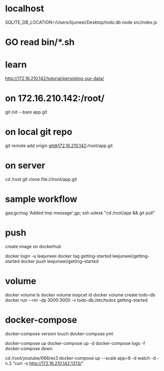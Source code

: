 # localhost

SQLITE_DB_LOCATION=/Users/lijunwei/Desktop/todo.db node src/index.js

# GO read bin/\*.sh

# learn

http://172.16.210.142/tutorial/persisting-our-data/

# on 172.16.210.142:/root/
git init --bare app.git

# on local git repo
git remote add origin git@172.16.210.142:/root/app.git

# on server

cd /root
git clone file:///root/app.git

# sample workflow

gaa;gcmsg 'Added tmp message';gp; ssh udesk "cd /root/app && git pull"

# push

create image on dockerhub

docker login -u leejunwei
docker tag getting-started leejunwei/getting-started
docker push leejunwei/getting-started

# volume

docker volume ls
docker volume inspcet id
docker volume create todo-db
docker run --rm -dp 3000:3000 -v todo-db:/etc/todos getting-started

# docker-compose

docker-compose version
touch docker-compose.yml

docker-compose up
docker-compose up -d
docker-compose logs -f
docker-compose down


cd /root/youtube/066/ex3
docker-compose up --scale app=8 -d
watch -d -n.2 "curl -s http://172.16.210.142:1313/"


